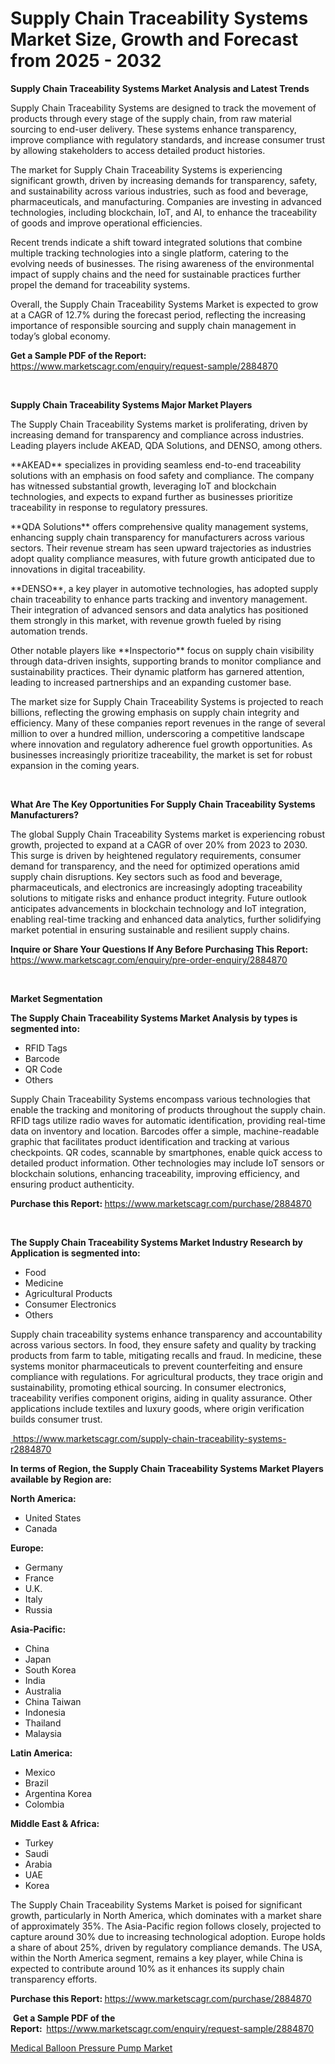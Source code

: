 <p><h1>Supply Chain Traceability Systems Market Size, Growth and Forecast from 2025 - 2032</h1></p><p><strong>Supply Chain Traceability Systems Market Analysis and Latest Trends</strong></p>
<p><p>Supply Chain Traceability Systems are designed to track the movement of products through every stage of the supply chain, from raw material sourcing to end-user delivery. These systems enhance transparency, improve compliance with regulatory standards, and increase consumer trust by allowing stakeholders to access detailed product histories. </p><p>The market for Supply Chain Traceability Systems is experiencing significant growth, driven by increasing demands for transparency, safety, and sustainability across various industries, such as food and beverage, pharmaceuticals, and manufacturing. Companies are investing in advanced technologies, including blockchain, IoT, and AI, to enhance the traceability of goods and improve operational efficiencies. </p><p>Recent trends indicate a shift toward integrated solutions that combine multiple tracking technologies into a single platform, catering to the evolving needs of businesses. The rising awareness of the environmental impact of supply chains and the need for sustainable practices further propel the demand for traceability systems. </p><p>Overall, the Supply Chain Traceability Systems Market is expected to grow at a CAGR of 12.7% during the forecast period, reflecting the increasing importance of responsible sourcing and supply chain management in today’s global economy.</p></p>
<p><strong>Get a Sample PDF of the Report:&nbsp;</strong> <a href="https://www.marketscagr.com/enquiry/request-sample/2884870?utm_campaign=2795&utm_medium=2&utm_source=Github&utm_content=ia&utm_term=13032025&utm_id=supply-chain-traceability-systems">https://www.marketscagr.com/enquiry/request-sample/2884870</a></p>
<p>&nbsp;</p>
<p><strong>Supply Chain Traceability Systems Major Market Players</strong></p>
<p><p>The Supply Chain Traceability Systems market is proliferating, driven by increasing demand for transparency and compliance across industries. Leading players include AKEAD, QDA Solutions, and DENSO, among others.</p><p>**AKEAD** specializes in providing seamless end-to-end traceability solutions with an emphasis on food safety and compliance. The company has witnessed substantial growth, leveraging IoT and blockchain technologies, and expects to expand further as businesses prioritize traceability in response to regulatory pressures.</p><p>**QDA Solutions** offers comprehensive quality management systems, enhancing supply chain transparency for manufacturers across various sectors. Their revenue stream has seen upward trajectories as industries adopt quality compliance measures, with future growth anticipated due to innovations in digital traceability.</p><p>**DENSO**, a key player in automotive technologies, has adopted supply chain traceability to enhance parts tracking and inventory management. Their integration of advanced sensors and data analytics has positioned them strongly in this market, with revenue growth fueled by rising automation trends.</p><p>Other notable players like **Inspectorio** focus on supply chain visibility through data-driven insights, supporting brands to monitor compliance and sustainability practices. Their dynamic platform has garnered attention, leading to increased partnerships and an expanding customer base.</p><p>The market size for Supply Chain Traceability Systems is projected to reach billions, reflecting the growing emphasis on supply chain integrity and efficiency. Many of these companies report revenues in the range of several million to over a hundred million, underscoring a competitive landscape where innovation and regulatory adherence fuel growth opportunities. As businesses increasingly prioritize traceability, the market is set for robust expansion in the coming years.</p></p>
<p>&nbsp;</p>
<p><strong>What Are The Key Opportunities For Supply Chain Traceability Systems Manufacturers?</strong></p>
<p><p>The global Supply Chain Traceability Systems market is experiencing robust growth, projected to expand at a CAGR of over 20% from 2023 to 2030. This surge is driven by heightened regulatory requirements, consumer demand for transparency, and the need for optimized operations amid supply chain disruptions. Key sectors such as food and beverage, pharmaceuticals, and electronics are increasingly adopting traceability solutions to mitigate risks and enhance product integrity. Future outlook anticipates advancements in blockchain technology and IoT integration, enabling real-time tracking and enhanced data analytics, further solidifying market potential in ensuring sustainable and resilient supply chains.</p></p>
<p><strong>Inquire or Share Your Questions If Any Before Purchasing This Report:</strong> <a href="https://www.marketscagr.com/enquiry/pre-order-enquiry/2884870?utm_campaign=2795&utm_medium=2&utm_source=Github&utm_content=ia&utm_term=13032025&utm_id=supply-chain-traceability-systems">https://www.marketscagr.com/enquiry/pre-order-enquiry/2884870</a></p>
<p>&nbsp;</p>
<p><strong>Market Segmentation</strong></p>
<p><strong>The Supply Chain Traceability Systems Market Analysis by types is segmented into:</strong></p>
<p><ul><li>RFID Tags</li><li>Barcode</li><li>QR Code</li><li>Others</li></ul></p>
<p><p>Supply Chain Traceability Systems encompass various technologies that enable the tracking and monitoring of products throughout the supply chain. RFID tags utilize radio waves for automatic identification, providing real-time data on inventory and location. Barcodes offer a simple, machine-readable graphic that facilitates product identification and tracking at various checkpoints. QR codes, scannable by smartphones, enable quick access to detailed product information. Other technologies may include IoT sensors or blockchain solutions, enhancing traceability, improving efficiency, and ensuring product authenticity.</p></p>
<p><strong>Purchase this Report:&nbsp;</strong><a href="https://www.marketscagr.com/purchase/2884870?utm_campaign=2795&utm_medium=2&utm_source=Github&utm_content=ia&utm_term=13032025&utm_id=supply-chain-traceability-systems">https://www.marketscagr.com/purchase/2884870</a></p>
<p>&nbsp;</p>
<p><strong>The Supply Chain Traceability Systems Market Industry Research by Application is segmented into:</strong></p>
<p><ul><li>Food</li><li>Medicine</li><li>Agricultural Products</li><li>Consumer Electronics</li><li>Others</li></ul></p>
<p><p>Supply chain traceability systems enhance transparency and accountability across various sectors. In food, they ensure safety and quality by tracking products from farm to table, mitigating recalls and fraud. In medicine, these systems monitor pharmaceuticals to prevent counterfeiting and ensure compliance with regulations. For agricultural products, they trace origin and sustainability, promoting ethical sourcing. In consumer electronics, traceability verifies component origins, aiding in quality assurance. Other applications include textiles and luxury goods, where origin verification builds consumer trust.</p></p>
<p><a href="https://www.marketscagr.com/supply-chain-traceability-systems-r2884870?utm_campaign=2795&utm_medium=2&utm_source=Github&utm_content=ia&utm_term=13032025&utm_id=supply-chain-traceability-systems">&nbsp;https://www.marketscagr.com/supply-chain-traceability-systems-r2884870</a></p>
<p><strong>In terms of Region, the Supply Chain Traceability Systems Market Players available by Region are:</strong></p>
<p>
    <p> <strong> North America: </strong>
        <ul>
            <li>United States</li>
            <li>Canada</li>
        </ul>
        </p> 
    <p> <strong> Europe: </strong>
        <ul>
            <li>Germany</li>
            <li>France</li>
            <li>U.K.</li>
            <li>Italy</li>
            <li>Russia</li>
        </ul>
        </p> 
    <p> <strong> Asia-Pacific: </strong>
        <ul>
            <li>China</li>
            <li>Japan</li>
            <li>South Korea</li>
            <li>India</li>
            <li>Australia</li>
            <li>China Taiwan</li>
            <li>Indonesia</li>
            <li>Thailand</li>
            <li>Malaysia</li>
        </ul>
        </p> 
    <p> <strong> Latin America: </strong>
        <ul>
            <li>Mexico</li>
            <li>Brazil</li>
            <li>Argentina Korea</li>
            <li>Colombia</li>
        </ul>
        </p> 
    <p> <strong> Middle East & Africa: </strong>
        <ul>
            <li>Turkey</li>
            <li>Saudi</li>
            <li>Arabia</li>
            <li>UAE</li>
            <li>Korea</li>
        </ul>
    </p>
    </p>
<p><p>The Supply Chain Traceability Systems Market is poised for significant growth, particularly in North America, which dominates with a market share of approximately 35%. The Asia-Pacific region follows closely, projected to capture around 30% due to increasing technological adoption. Europe holds a share of about 25%, driven by regulatory compliance demands. The USA, within the North America segment, remains a key player, while China is expected to contribute around 10% as it enhances its supply chain transparency efforts.</p></p>
<p><strong>Purchase this Report: </strong><a href="https://www.marketscagr.com/purchase/2884870?utm_campaign=2795&utm_medium=2&utm_source=Github&utm_content=ia&utm_term=13032025&utm_id=supply-chain-traceability-systems">https://www.marketscagr.com/purchase/2884870</a></p>
<p>&nbsp;<strong>Get a Sample PDF of the Report:&nbsp;&nbsp;</strong><a href="https://www.marketscagr.com/enquiry/request-sample/2884870?utm_campaign=2795&utm_medium=2&utm_source=Github&utm_content=ia&utm_term=13032025&utm_id=supply-chain-traceability-systems">https://www.marketscagr.com/enquiry/request-sample/2884870</a></p>
<p><strong></strong></p>
<p><p><a href="https://github.com/ziogaskangui96/Market-Research-Report-List-1/blob/main/medical-balloon-pressure-pump-market.md?utm_campaign=2795&utm_medium=2&utm_source=Github&utm_content=ia&utm_term=13032025&utm_id=supply-chain-traceability-systems">Medical Balloon Pressure Pump Market</a></p></p>